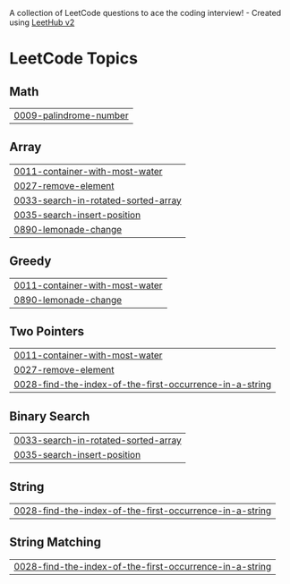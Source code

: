 A collection of LeetCode questions to ace the coding interview! - Created using [LeetHub v2](https://github.com/arunbhardwaj/LeetHub-2.0)
<!---LeetCode Topics Start-->
# LeetCode Topics
## Math
|  |
| ------- |
| [0009-palindrome-number](https://github.com/Kpilsaini12/DSA-Leetcode/tree/master/0009-palindrome-number) |
## Array
|  |
| ------- |
| [0011-container-with-most-water](https://github.com/Kpilsaini12/DSA-Leetcode/tree/master/0011-container-with-most-water) |
| [0027-remove-element](https://github.com/Kpilsaini12/DSA-Leetcode/tree/master/0027-remove-element) |
| [0033-search-in-rotated-sorted-array](https://github.com/Kpilsaini12/DSA-Leetcode/tree/master/0033-search-in-rotated-sorted-array) |
| [0035-search-insert-position](https://github.com/Kpilsaini12/DSA-Leetcode/tree/master/0035-search-insert-position) |
| [0890-lemonade-change](https://github.com/Kpilsaini12/DSA-Leetcode/tree/master/0890-lemonade-change) |
## Greedy
|  |
| ------- |
| [0011-container-with-most-water](https://github.com/Kpilsaini12/DSA-Leetcode/tree/master/0011-container-with-most-water) |
| [0890-lemonade-change](https://github.com/Kpilsaini12/DSA-Leetcode/tree/master/0890-lemonade-change) |
## Two Pointers
|  |
| ------- |
| [0011-container-with-most-water](https://github.com/Kpilsaini12/DSA-Leetcode/tree/master/0011-container-with-most-water) |
| [0027-remove-element](https://github.com/Kpilsaini12/DSA-Leetcode/tree/master/0027-remove-element) |
| [0028-find-the-index-of-the-first-occurrence-in-a-string](https://github.com/Kpilsaini12/DSA-Leetcode/tree/master/0028-find-the-index-of-the-first-occurrence-in-a-string) |
## Binary Search
|  |
| ------- |
| [0033-search-in-rotated-sorted-array](https://github.com/Kpilsaini12/DSA-Leetcode/tree/master/0033-search-in-rotated-sorted-array) |
| [0035-search-insert-position](https://github.com/Kpilsaini12/DSA-Leetcode/tree/master/0035-search-insert-position) |
## String
|  |
| ------- |
| [0028-find-the-index-of-the-first-occurrence-in-a-string](https://github.com/Kpilsaini12/DSA-Leetcode/tree/master/0028-find-the-index-of-the-first-occurrence-in-a-string) |
## String Matching
|  |
| ------- |
| [0028-find-the-index-of-the-first-occurrence-in-a-string](https://github.com/Kpilsaini12/DSA-Leetcode/tree/master/0028-find-the-index-of-the-first-occurrence-in-a-string) |
<!---LeetCode Topics End-->